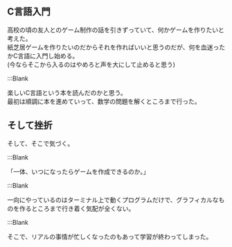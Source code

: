 ## C言語入門  

高校の頃の友人とのゲーム制作の話を引きずっていて、何かゲームを作りたいと考えた。  
紙芝居ゲームを作りたいのだからそれを作ればいいと思うのだが、何を血迷ったかC言語に入門し始める。  
(今ならそこから入るのはやめろと声を大にして止めると思う)  

:::Blank  


楽しいC言語という本を読んだのかと思う。  
最初は順調に本を進めていって、数学の問題を解くところまで行った。  

## そして挫折  

そして、そこで気づく。  

:::Blank  

 「一体、いつになったらゲームを作成できるのか。」  

:::Blank  

一向にやっているのはターミナル上で動くプログラムだけで、グラフィカルなものを作るところまで行き着く気配が全くない。  

:::Blank  

そこで、リアルの事情が忙しくなったのもあって学習が終わってしまった。  

